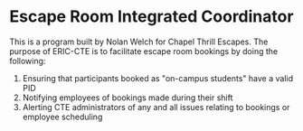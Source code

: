 # Escape Room Integrated Coordinator

This is a program built by Nolan Welch for Chapel Thrill Escapes. The purpose of ERIC-CTE is to facilitate escape room bookings by doing the following:
1. Ensuring that participants booked as "on-campus students" have a valid PID
2. Notifying employees of bookings made during their shift
3. Alerting CTE administrators of any and all issues relating to bookings or employee scheduling
